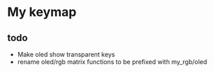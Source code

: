 # My keymap

## todo
 - Make oled show transparent keys
 - rename oled/rgb matrix functions to be prefixed with my_rgb/oled 